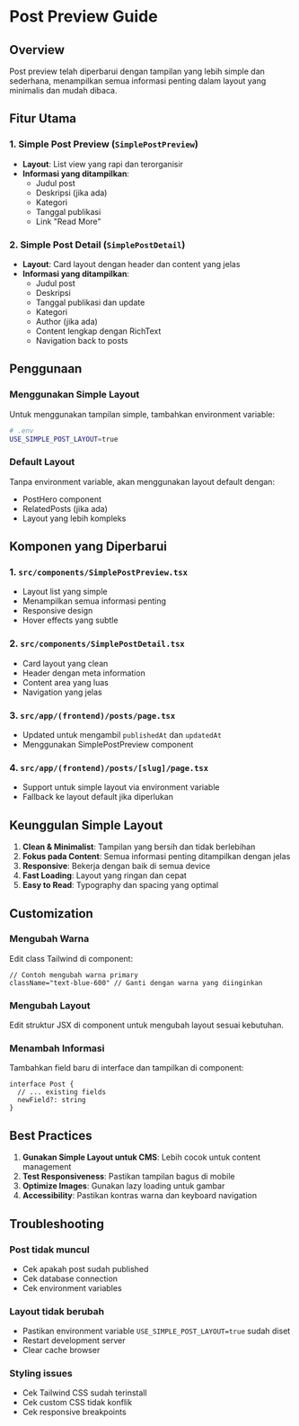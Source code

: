 # Post Preview Guide

## Overview

Post preview telah diperbarui dengan tampilan yang lebih simple dan sederhana, menampilkan semua informasi penting dalam layout yang minimalis dan mudah dibaca.

## Fitur Utama

### 1. Simple Post Preview (`SimplePostPreview`)
- **Layout**: List view yang rapi dan terorganisir
- **Informasi yang ditampilkan**:
  - Judul post
  - Deskripsi (jika ada)
  - Kategori
  - Tanggal publikasi
  - Link "Read More"

### 2. Simple Post Detail (`SimplePostDetail`)
- **Layout**: Card layout dengan header dan content yang jelas
- **Informasi yang ditampilkan**:
  - Judul post
  - Deskripsi
  - Tanggal publikasi dan update
  - Kategori
  - Author (jika ada)
  - Content lengkap dengan RichText
  - Navigation back to posts

## Penggunaan

### Menggunakan Simple Layout

Untuk menggunakan tampilan simple, tambahkan environment variable:

```bash
# .env
USE_SIMPLE_POST_LAYOUT=true
```

### Default Layout

Tanpa environment variable, akan menggunakan layout default dengan:
- PostHero component
- RelatedPosts (jika ada)
- Layout yang lebih kompleks

## Komponen yang Diperbarui

### 1. `src/components/SimplePostPreview.tsx`
- Layout list yang simple
- Menampilkan semua informasi penting
- Responsive design
- Hover effects yang subtle

### 2. `src/components/SimplePostDetail.tsx`
- Card layout yang clean
- Header dengan meta information
- Content area yang luas
- Navigation yang jelas

### 3. `src/app/(frontend)/posts/page.tsx`
- Updated untuk mengambil `publishedAt` dan `updatedAt`
- Menggunakan SimplePostPreview component

### 4. `src/app/(frontend)/posts/[slug]/page.tsx`
- Support untuk simple layout via environment variable
- Fallback ke layout default jika diperlukan

## Keunggulan Simple Layout

1. **Clean & Minimalist**: Tampilan yang bersih dan tidak berlebihan
2. **Fokus pada Content**: Semua informasi penting ditampilkan dengan jelas
3. **Responsive**: Bekerja dengan baik di semua device
4. **Fast Loading**: Layout yang ringan dan cepat
5. **Easy to Read**: Typography dan spacing yang optimal

## Customization

### Mengubah Warna
Edit class Tailwind di component:
```tsx
// Contoh mengubah warna primary
className="text-blue-600" // Ganti dengan warna yang diinginkan
```

### Mengubah Layout
Edit struktur JSX di component untuk mengubah layout sesuai kebutuhan.

### Menambah Informasi
Tambahkan field baru di interface dan tampilkan di component:
```tsx
interface Post {
  // ... existing fields
  newField?: string
}
```

## Best Practices

1. **Gunakan Simple Layout untuk CMS**: Lebih cocok untuk content management
2. **Test Responsiveness**: Pastikan tampilan bagus di mobile
3. **Optimize Images**: Gunakan lazy loading untuk gambar
4. **Accessibility**: Pastikan kontras warna dan keyboard navigation

## Troubleshooting

### Post tidak muncul
- Cek apakah post sudah published
- Cek database connection
- Cek environment variables

### Layout tidak berubah
- Pastikan environment variable `USE_SIMPLE_POST_LAYOUT=true` sudah diset
- Restart development server
- Clear cache browser

### Styling issues
- Cek Tailwind CSS sudah terinstall
- Cek custom CSS tidak konflik
- Cek responsive breakpoints

